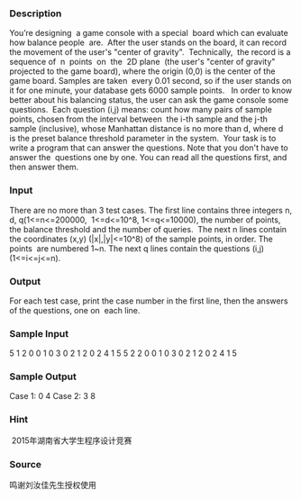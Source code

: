 
### Description
You’re designing  a game console with a special  board which can evaluate how balance people  are. 
After the user stands on the board, it can record the movement of the user's "center of gravity". 
Technically,  the record is a sequence of  n  points  on  the  2D plane  (the user's "center of gravity" 
projected to the game board), where the origin (0,0) is the center of the game board. Samples are taken 
every 0.01 second, so if the user stands on it for one minute, your database gets 6000 sample points.  
In order to know better about his balancing status, the user can ask the game console some questions. 
Each question (i,j) means: count how many pairs of sample points, chosen from the interval between 
the i-th sample and the j-th sample (inclusive), whose Manhattan distance is no more than d, where d 
is the preset balance threshold parameter in the system. 
Your task is to write a program that can answer the questions. Note that you don't have to answer the 
questions one by one. You can read all the questions first, and then answer them. 



### Input
There are no more than 3 test cases. The first line contains three integers n, d, q(1<=n<=200000, 
1<=d<=10^8, 1<=q<=10000), the number of points, the balance threshold and the number of queries. 
The next n lines contain the coordinates (x,y) (|x|,|y|<=10^8) of the sample points, in order. The points 
are numbered 1~n. The next q lines contain the questions (i,j) (1<=i<=j<=n). 



### Output
For each test case, print the case number in the first line, then the answers of the questions, one on 
each line. 

### Sample Input
5 1 2 
0 0 
1 0 
3 0 
2 1 
2 0 
2 4 
1 5 
5 2 2 
0 0 
1 0 
3 0 
2 1 
2 0 
2 4 
1 5 
### Sample Output
Case 1: 
0 
4 
Case 2: 
3 
8 
### Hint
 2015年湖南省大学生程序设计竞赛
### Source
鸣谢刘汝佳先生授权使用